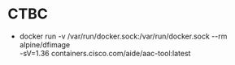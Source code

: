 # CTBC

-	docker run -v /var/run/docker.sock:/var/run/docker.sock --rm alpine/dfimage \
         -sV=1.36 containers.cisco.com/aide/aac-tool:latest

